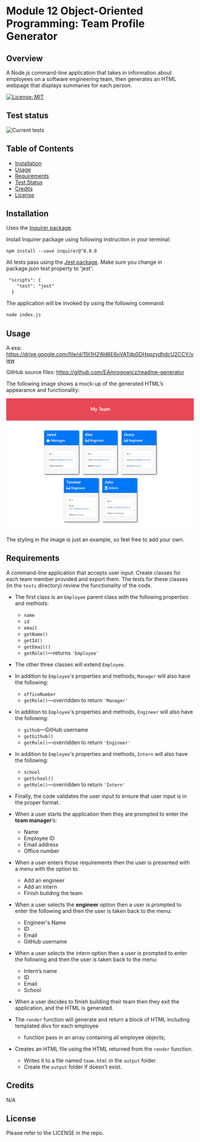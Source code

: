 # Module 12 Object-Oriented Programming: Team Profile Generator

## Overview

A Node.js command-line application that takes in information about employees on
a software engineering team, then generates an HTML webpage that displays
summaries for each person.

[![License: MIT](https://img.shields.io/badge/License-MIT-yellow.svg)](#license)

## Test status

![Current tests](https://github.com/eamrogowicz/team-profile-generator/actions/workflows/tests.yaml/badge.svg)

## Table of Contents

- [Installation](#installation)
- [Usage](#usage)
- [Requirements](#requirements)
- [Test Status](#test-status)
- [Credits](#credits)
- [License](#license)

## Installation

Uses the [Inquirer package](https://www.npmjs.com/package/inquirer).

Install Inquirer package using following instruction in your terminal:

```
npm install --save inquirer@^8.0.0
```

All tests pass using the [Jest package](https://www.npmjs.com/package/jest).
Make sure you change in package.json test property to 'jest':

```
 "scripts": {
    "test": "jest"
  }
```

The application will be invoked by using the following command:

```bash
node index.js
```

## Usage

A exa: https://drive.google.com/file/d/15t1H2Wd6E6oVATdp0DHxpzydhdcU2CCY/view

GitHub source files: https://github.com/EAmrogowicz/readme-generator

The following image shows a mock-up of the generated HTML’s appearance and
functionality:

![HTML webpage titled “My Team” features five boxes listing employee names, titles, and other key info.](./Assets/14-object-oriented-programming-challenge-demo.png)

The styling in the image is just an example, so feel free to add your own.

## Requirements

A command-line application that accepts user input. Create classes for each team
member provided and export them. The tests for these classes (in the `tests`
directory) review the functionality of the code.

- The first class is an `Employee` parent class with the following properties
  and methods:

  - `name`
  - `id`
  - `email`
  - `getName()`
  - `getId()`
  - `getEmail()`
  - `getRole()`&mdash;returns `'Employee'`

- The other three classes will extend `Employee`.
- In addition to `Employee`'s properties and methods, `Manager` will also have
  the following:
  - `officeNumber`
  - `getRole()`&mdash;overridden to return `'Manager'`
- In addition to `Employee`'s properties and methods, `Engineer` will also have
  the following:
  - `github`&mdash;GitHub username
  - `getGithub()`
  - `getRole()`&mdash;overridden to return `'Engineer'`
- In addition to `Employee`'s properties and methods, `Intern` will also have
  the following:
  - `school`
  - `getSchool()`
  - `getRole()`&mdash;overridden to return `'Intern'`
- Finally, the code validates the user input to ensure that user input is in the
  proper format.

- When a user starts the application then they are prompted to enter the **team
  manager**’s:
  - Name
  - Employee ID
  - Email address
  - Office number
- When a user enters those requirements then the user is presented with a menu
  with the option to:
  - Add an engineer
  - Add an intern
  - Finish building the team
- When a user selects the **engineer** option then a user is prompted to enter
  the following and then the user is taken back to the menu:
  - Engineer's Name
  - ID
  - Email
  - GitHub username
- When a user selects the intern option then a user is prompted to enter the
  following and then the user is taken back to the menu:
  - Intern’s name
  - ID
  - Email
  - School
- When a user decides to finish building their team then they exit the
  application, and the HTML is generated.

- The `render` function will generate and return a block of HTML including
  templated divs for each employee

  - function pass in an array containing all employee objects;

- Creates an HTML file using the HTML returned from the `render` function.
  - Writes it to a file named `team.html` in the `output` folder.
  - Create the `output` folder if doesn't exist.

## Credits

N/A

## License

Please refer to the LICENSE in the repo.
